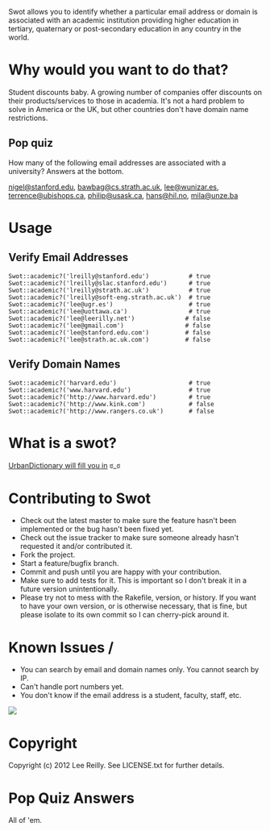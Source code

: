 Swot allows you to identify whether a particular email address or domain
is associated with an academic institution providing higher education in
tertiary, quaternary or post-secondary education in any country in the
world.

# Why would you want to do that?

Student discounts baby. A growing number of companies offer discounts on their products/services to those in academia. It's not a hard problem to solve in America or the UK, but other countries don't have domain name restrictions.

## Pop quiz

How many of the following email addresses are associated with a university? Answers at the bottom.

nigel@stanford.edu, bawbag@cs.strath.ac.uk, lee@wunizar.es, terrence@ubishops.ca, philip@usask.ca, hans@hil.no, mila@unze.ba

# Usage

## Verify Email Addresses

    Swot::academic?('lreilly@stanford.edu')           # true
    Swot::academic?('lreilly@slac.stanford.edu')      # true
    Swot::academic?('lreilly@strath.ac.uk')           # true
    Swot::academic?('lreilly@soft-eng.strath.ac.uk')  # true
    Swot::academic?('lee@ugr.es')                     # true
    Swot::academic?('lee@uottawa.ca')                 # true
    Swot::academic?('lee@leerilly.net')              # false
    Swot::academic?('lee@gmail.com')                 # false
    Swot::academic?('lee@stanford.edu.com')          # false
    Swot::academic?('lee@strath.ac.uk.com')          # false

## Verify Domain Names

    Swot::academic?('harvard.edu')                    # true
    Swot::academic?('www.harvard.edu')                # true
    Swot::academic?('http://www.harvard.edu')         # true
    Swot::academic?('http://www.kink.com')            # false
    Swot::academic?('http://www.rangers.co.uk')       # false

# What is a swot?

[UrbanDictionary will fill you in](http://www.urbandictionary.com/define.php?term=swot) ಠ_ಠ

# Contributing to Swot

* Check out the latest master to make sure the feature hasn't been implemented or the bug hasn't been fixed yet.
* Check out the issue tracker to make sure someone already hasn't requested it and/or contributed it.
* Fork the project.
* Start a feature/bugfix branch.
* Commit and push until you are happy with your contribution.
* Make sure to add tests for it. This is important so I don't break it in a future version unintentionally.
* Please try not to mess with the Rakefile, version, or history. If you want to have your own version, or is otherwise necessary, that is fine, but please isolate to its own commit so I can cherry-pick around it.

# Known Issues /

* You can search by email and domain names only. You cannot search by IP.
* Can't handle port numbers yet.
* You don't know if the email address is a student, faculty, staff, etc.

![](http://i.imgur.com/K8vsw.gif)

# Copyright

Copyright (c) 2012 Lee Reilly. See LICENSE.txt for
further details.

# Pop Quiz Answers

All of 'em.

